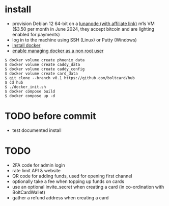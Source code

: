 # install

- provision Debian 12 64-bit on a [lunanode (with affiliate link)](https://www.lunanode.com/?r=9026) m1s VM ($3.50 per month in June 2024, they accept bitcoin and are lighting enabled for payments)
- log in to the machine using SSH (Linux) or Putty (Windows)
- [install docker](https://docs.docker.com/engine/install/debian/)
- [enable managing docker as a non root user](https://docs.docker.com/engine/install/linux-postinstall/)

```
$ docker volume create phoenix_data
$ docker volume create caddy_data
$ docker volume create caddy_config
$ docker volume create card_data
$ git clone --branch v0.1 https://github.com/boltcard/hub
$ cd hub
$ ./docker_init.sh
$ docker compose build
$ docker compose up -d
```

# TODO before commit
- test documented install

# TODO
- 2FA code for admin login
- rate limit API & website
- QR code for adding funds, used for opening first channel
- optionally take a fee when topping up funds on cards
- use an optional invite_secret when creating a card (in co-ordination with BoltCardWallet)
- gather a refund address when creating a card
